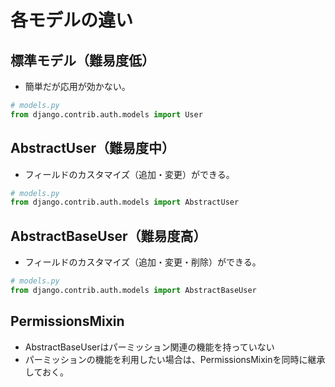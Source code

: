 # 各モデルの違い

## 標準モデル（難易度低）
- 簡単だが応用が効かない。

``` python
# models.py
from django.contrib.auth.models import User
```
## AbstractUser（難易度中）
- フィールドのカスタマイズ（追加・変更）ができる。

``` python
# models.py
from django.contrib.auth.models import AbstractUser
```

## AbstractBaseUser（難易度高）
- フィールドのカスタマイズ（追加・変更・削除）ができる。

``` python
# models.py
from django.contrib.auth.models import AbstractBaseUser
```

## PermissionsMixin
- AbstractBaseUserはパーミッション関連の機能を持っていない
- パーミッションの機能を利用したい場合は、PermissionsMixinを同時に継承しておく。